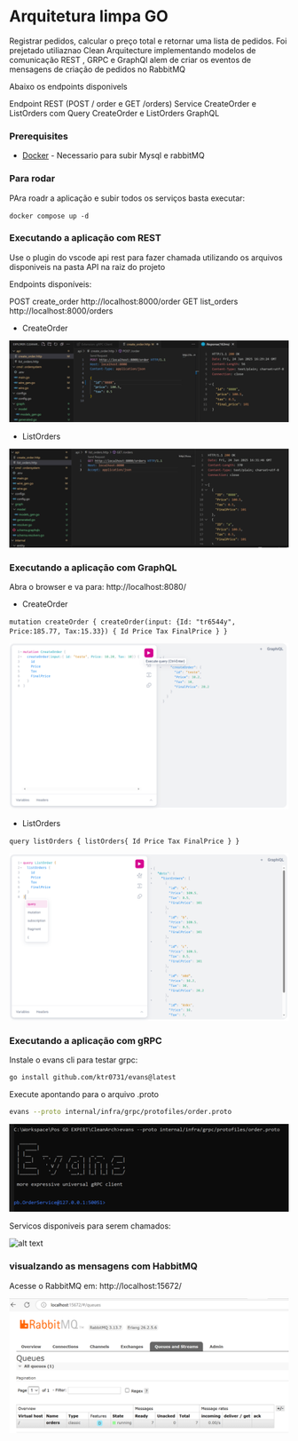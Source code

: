 # Arquitetura limpa GO

Registrar pedidos, calcular o preço total e retornar uma lista de pedidos. Foi prejetado utiliaznao Clean Arquitecture implementando modelos de comunicação REST , GRPC e GraphQl alem de criar os eventos de  mensagens de criação de pedidos no RabbitMQ 

Abaixo os endpoints disponivels

Endpoint REST (POST / order e GET /orders)
Service CreateOrder e ListOrders com 
Query CreateOrder e ListOrders GraphQL


### Prerequisites

- [Docker]([https://www.docker.com/) - Necessario para subir Mysql e rabbitMQ

### Para rodar

PAra roadr a aplicação e subir todos os serviços basta executar:

`docker compose up -d`

### Executando a aplicação com REST 

Use o plugin do vscode api rest para fazer chamada utilizando os arquivos disponiveis na pasta API na raiz do projeto

Endpoints disponíveis:

POST create_order http://localhost:8000/order
GET list_orders http://localhost:8000/orders

- CreateOrder

![alt text](/docs/rest-1.png)

- ListOrders

![alt text](/docs/rest-2.png)


### Executando a aplicação com GraphQL

Abra o browser e va para: http://localhost:8080/

- CreateOrder

`mutation createOrder {
  createOrder(input: {Id: "tr6544y", Price:185.77, Tax:15.33}) {
    Id
    Price
    Tax
    FinalPrice
  }
}`

![alt text](/docs/graphi-1.png)

- ListOrders

`query listOrders {
  listOrders{
    Id
    Price
    Tax
    FinalPrice
  }
}`

![alt text](/docs/graphi-2.png)

### Executando a aplicação com gRPC

Instale o evans cli para testar grpc:
```bash
go install github.com/ktr0731/evans@latest
```

Execute apontando para o arquivo .proto
```bash
evans --proto internal/infra/grpc/protofiles/order.proto
```

![alt text](/docs/grpc2.png)


Servicos disponiveis para serem chamados:

![alt text](/docs/grpc1.png)


### visualzando as mensagens com HabbitMQ

Acesse o RabbitMQ em: http://localhost:15672/

![alt text](/docs/rabbit.png)
